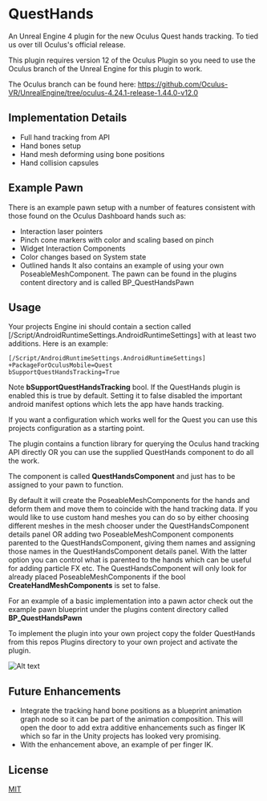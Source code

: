 # QuestHands
An Unreal Engine 4 plugin for the new Oculus Quest hands tracking. To tied us over till Oculus's official release.

This plugin requires version 12 of the Oculus Plugin so you need to use the Oculus branch of the Unreal Engine for this plugin to work.

The Oculus branch can be found here: https://github.com/Oculus-VR/UnrealEngine/tree/oculus-4.24.1-release-1.44.0-v12.0

## Implementation Details
- Full hand tracking from API
- Hand bones setup
- Hand mesh deforming using bone positions
- Hand collision capsules

## Example Pawn
There is an example pawn setup with a number of features consistent with those found on the Oculus Dashboard hands such as:
- Interaction laser pointers
- Pinch cone markers with color and scaling based on pinch
- Widget Interaction Components
- Color changes based on System state
- Outlined hands
It also contains an example of using your own PoseableMeshComponent. The pawn can be found in the plugins content directory and is called BP_QuestHandsPawn

## Usage
Your projects Engine ini should contain a section called [/Script/AndroidRuntimeSettings.AndroidRuntimeSettings] with at least two additions. Here is an example:

```
[/Script/AndroidRuntimeSettings.AndroidRuntimeSettings]
+PackageForOculusMobile=Quest
bSupportQuestHandsTracking=True
```

Note **bSupportQuestHandsTracking** bool. If the QuestHands plugin is enabled this is true by default. Setting it to false disabled the important android manifest options which lets the app have hands tracking.

If you want a configuration which works well for the Quest you can use this projects configuration as a starting point.

The plugin contains a function library for querying the Oculus hand tracking API directly OR you can use the supplied QuestHands component to do all the work.

The component is called **QuestHandsComponent** and just has to be assigned to your pawn to function. 

By default it will create the PoseableMeshComponents for the hands and deform them and move them to coincide with the hand tracking data. If you would like to use custom hand meshes you can do so by either choosing different meshes in the mesh chooser under the QuestHandsComponent details panel OR adding two PoseableMeshComponent components parented to the QuestHandsComponent, giving them names and assigning those names in the QuestHandsComponent details panel. With the latter option you can control what is parented to the hands which can be useful for adding particle FX etc. The QuestHandsComponent will only look for already placed PoseableMeshComponents if the bool **CreateHandMeshComponents** is set to false.

For an example of a basic implementation into a pawn actor check out the example pawn blueprint under the plugins content directory called **BP_QuestHandsPawn**

To implement the plugin into your own project copy the folder QuestHands from this repos Plugins directory to your own project and activate the plugin.

![Alt text](/Screenshots/quest_hands_ue4.gif?raw=true "Oculus Quest Hand Tracking in UE4!")

## Future Enhancements
- Integrate the tracking hand bone positions as a blueprint animation graph node so it can be part of the animation composition. This will open the door to add extra additive enhancements such as finger IK which so far in the Unity projects has looked very promising.
- With the enhancement above, an example of per finger IK.

## License
[MIT](https://choosealicense.com/licenses/mit/)
